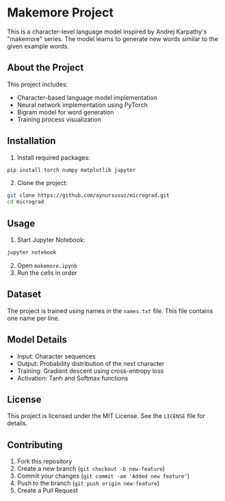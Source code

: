 # Makemore Project

This is a character-level language model inspired by Andrej Karpathy's "makemore" series. The model learns to generate new words similar to the given example words.

## About the Project

This project includes:
- Character-based language model implementation
- Neural network implementation using PyTorch
- Bigram model for word generation
- Training process visualization

## Installation

1. Install required packages:
```bash
pip install torch numpy matplotlib jupyter
```

2. Clone the project:
```bash
git clone https://github.com/aynursusuz/micrograd.git
cd micrograd
```

## Usage

1. Start Jupyter Notebook:
```bash
jupyter notebook
```

2. Open `makemore.ipynb`
3. Run the cells in order

## Dataset

The project is trained using names in the `names.txt` file. This file contains one name per line.

## Model Details

- Input: Character sequences
- Output: Probability distribution of the next character
- Training: Gradient descent using cross-entropy loss
- Activation: Tanh and Softmax functions

## License

This project is licensed under the MIT License. See the `LICENSE` file for details.

## Contributing

1. Fork this repository
2. Create a new branch (`git checkout -b new-feature`)
3. Commit your changes (`git commit -am 'Added new feature'`)
4. Push to the branch (`git push origin new-feature`)
5. Create a Pull Request
